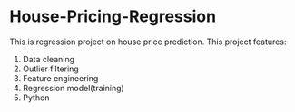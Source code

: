 # House-Pricing-Regression
This is regression project on house price prediction.
This project features:
  1. Data cleaning
  2. Outlier filtering
  3. Feature engineering
  4. Regression model(training)
  5. Python
